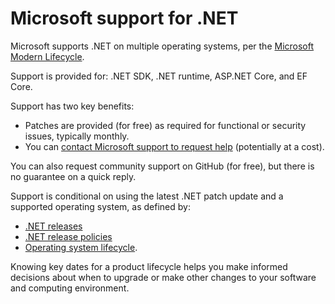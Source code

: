 # Microsoft support for .NET

Microsoft supports .NET on multiple operating systems, per the [Microsoft Modern Lifecycle](https://support.microsoft.com/help/30881/modern-lifecycle-policy).

Support is provided for: .NET SDK, .NET runtime, ASP.NET Core, and EF Core.

Support has two key benefits:

* Patches are provided (for free) as required for functional or security issues, typically monthly.
* You can [contact Microsoft support to request help](https://support.serviceshub.microsoft.com/supportforbusiness/onboarding) (potentially at a cost).

You can also request community support on GitHub (for free), but there is no guarantee on a quick reply.

Support is conditional on using the latest .NET patch update and a supported operating system, as defined by:

* [.NET releases](releases.md)
* [.NET release policies](release-policies.md)
* [Operating system lifecycle](os-lifecycle-policy.md).

Knowing key dates for a product lifecycle helps you make informed decisions about when to upgrade or make other changes to your software and computing environment.
